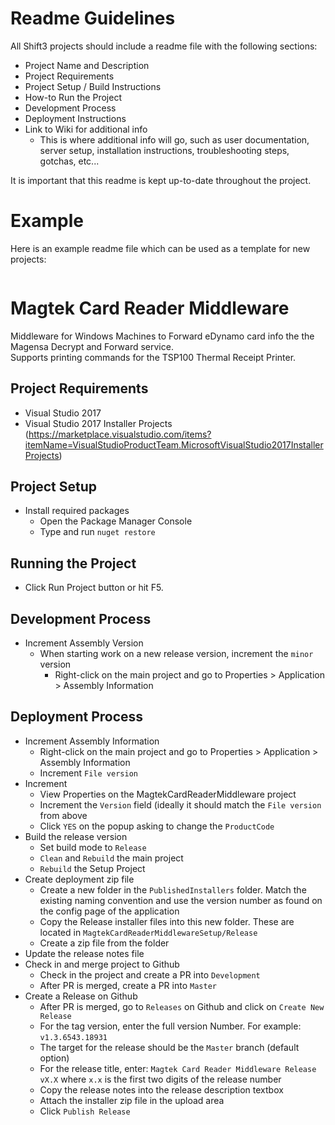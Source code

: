 # Readme Guidelines

All Shift3 projects should include a readme file with the following sections:
- Project Name and Description
- Project Requirements
- Project Setup / Build Instructions
- How-to Run the Project
- Development Process
- Deployment Instructions
- Link to Wiki for additional info
  - This is where additional info will go, such as user documentation, server setup, installation instructions, troubleshooting steps, gotchas, etc...

It is important that this readme is kept up-to-date throughout the project.

# Example
Here is an example readme file which can be used as a template for new projects:
<br/>

```
```
# Magtek Card Reader Middleware
Middleware for Windows Machines to Forward eDynamo card info the the Magensa Decrypt and Forward service.   
Supports printing commands for the TSP100 Thermal Receipt Printer.

## Project Requirements
- Visual Studio 2017
- Visual Studio 2017 Installer Projects (https://marketplace.visualstudio.com/items?itemName=VisualStudioProductTeam.MicrosoftVisualStudio2017InstallerProjects)

## Project Setup
- Install required packages
  - Open the Package Manager Console
  - Type and run `nuget restore`

## Running the Project
- Click Run Project button or hit F5.

## Development Process
- Increment Assembly Version
  - When starting work on a new release version, increment the `minor` version 
    - Right-click on the main project and go to Properties > Application > Assembly Information

## Deployment Process
- Increment Assembly Information
  - Right-click on the main project and go to Properties > Application > Assembly Information
  - Increment `File version`
- Increment 
  - View Properties on the MagtekCardReaderMiddleware project
  - Increment the `Version` field (ideally it should match the `File version` from above
  - Click `YES` on the popup asking to change the `ProductCode`
- Build the release version
  - Set build mode to `Release`
  - `Clean` and `Rebuild` the main project
  - `Rebuild` the Setup Project
- Create deployment zip file
  - Create a new folder in the `PublishedInstallers` folder. Match the existing naming convention and use the version number as found on the config page of the application
  - Copy the Release installer files into this new folder. These are located in `MagtekCardReaderMiddlewareSetup/Release`
  - Create a zip file from the folder
- Update the release notes file
- Check in and merge project to Github
  - Check in the project and create a PR into `Development`
  - After PR is merged, create a PR into `Master`
- Create a Release on Github
  - After PR is merged, go to `Releases` on Github and click on `Create New Release`
  - For the tag version, enter the full version Number. For example: `v1.3.6543.18931`
  - The target for the release should be the `Master` branch (default option)
  - For the release title, enter: `Magtek Card Reader Middleware Release vX.X` where `x.x` is the first two digits of the release number
  - Copy the release notes into the release description textbox
  - Attach the installer zip file in the upload area
  - Click `Publish Release`
